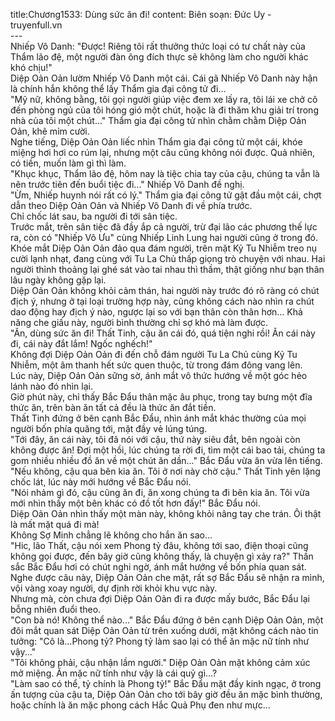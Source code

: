 title:Chương1533: Dùng sức ăn đi!
content:
Biên soạn: Đức Uy - truyenfull.vn<br>---<br>Nhiếp Vô Danh: "Được! Riêng tôi rất thưởng thức loại có tư chất này của Thẩm lão đệ, một người đàn ông đích thực sẽ không làm cho người khác khó chịu!"<br>Diệp Oản Oản lườm Nhiếp Vô Danh một cái. Cái gã Nhiếp Vô Danh này hận là chính hắn không thể lấy Thẩm gia đại công tử đi...<br>"Mỹ nữ, không bằng, tôi gọi người giúp việc đem xe lấy ra, tôi lái xe chở cô đến phòng ngủ của tôi hóng gió một chút, hoặc là đi thăm khu giải trí trong nhà của tôi một chút..." Thẩm gia đại công tử nhìn chằm chằm Diệp Oản Oản, khẽ mỉm cười.<br>Nghe tiếng, Diệp Oản Oản liếc nhìn Thẩm gia đại công tử một cái, khóe miệng hơi hơi co rúm lại, nhưng một câu cũng không nói được. Quả nhiên, có tiền, muốn làm gì thì làm.<br>"Khục khục, Thẩm lão đệ, hôm nay là tiệc chia tay của cậu, chúng ta vẫn là nên trước tiên đến buổi tiệc đi..." Nhiếp Vô Danh đề nghị.<br>"Ừm, Nhiếp huynh nói rất có lý." Thẩm gia đại công tử gật đầu một cái, chợt dẫn theo Diệp Oản Oản và Nhiếp Vô Danh đi về phía trước.<br>Chỉ chốc lát sau, ba người đi tới sân tiệc.<br>Trước mắt, trên sân tiệc đã đầy ắp cả người, trừ đại lão các phương thế lực ra, còn có "Nhiếp Vô Ưu" cùng Nhiếp Linh Lung hai người cũng ở trong đó.<br>Khóe mắt Diệp Oản Oản đảo qua đám người, trên mặt Kỷ Tu Nhiễm treo nụ cười lạnh nhạt, đang cùng với Tu La Chủ thấp giọng trò chuyện với nhau. Hai người thỉnh thoảng lại ghé sát vào tai nhau thì thầm, thật giống như bạn thân lâu ngày không gặp lại.<br>Diệp Oản Oản không khỏi cảm thán, hai người này trước đó rõ ràng có chút địch ý, nhưng ở tại loại trường hợp này, cũng không cách nào nhìn ra chút dao động hay địch ý nào, ngược lại so với bạn thân còn thân hơn... Khả năng che giấu này, người bình thường chỉ sợ khó mà làm được.<br>"Ăn, dùng sức ăn đi! Thất Tinh, cậu ăn cái đó, quá tiện nghi rồi! Ăn cái này đi, cái này đắt lắm! Ngốc nghếch!"<br>Không đợi Diệp Oản Oản đi đến chỗ đám người Tu La Chủ cùng Kỷ Tu Nhiễm, một âm thanh hết sức quen thuộc, từ trong đám đông vang lên.<br>Lúc này, Diệp Oản Oản sững sờ, ánh mắt vô thức hướng về một góc hẻo lánh nào đó nhìn lại.<br>Giờ phút này, chỉ thấy Bắc Đẩu thân mặc âu phục, trong tay bưng một đĩa thức ăn, trên bàn ăn tất cả đều là thức ăn đắt tiền.<br>Thất Tinh đứng ở bên cạnh Bắc Đẩu, nhìn ánh mắt khác thường của mọi người bốn phía quăng tới, mặt đầy vẻ lúng túng.<br>"Tới đây, ăn cái này, tôi đã nói với cậu, thứ này siêu đắt, bên ngoài còn không được ăn! Đợi một hồi, lúc chúng ta rời đi, tìm một cái bao tải, chúng ta gom nhiều nhiều đồ ăn về một chút ăn dần..." Bắc Đẩu vừa ăn vừa lên tiếng.<br>"Nếu không, cậu qua bên kia ăn. Tôi ở nơi này chờ cậu." Thất Tinh yên lặng chốc lát, lúc này mới hướng về Bắc Đẩu nói.<br>"Nói nhảm gì đó, cậu cũng ăn đi, ăn xong chúng ta đi bên kia ăn. Tôi vừa mới nhìn thấy một bên khác có đồ tốt hơn đấy!" Bắc Đẩu nói.<br>Diệp Oản Oản nhìn thấy một màn này, không khỏi nâng tay che trán. Ôi thật là mất mặt quá đi mà!<br>Không Sợ Minh chẳng lẽ không cho hắn ăn sao…<br>"Hic, lão Thất, cậu nói xem Phong tỷ đâu, không tới sao, điện thoại cũng không gọi được, đến bây giờ cũng không thấy, là chuyện gì xảy ra?" Thần sắc Bắc Đẩu hơi có chút nghi ngờ, ánh mắt hướng về bốn phía quan sát.<br>Nghe được câu này, Diệp Oản Oản che mặt, rất sợ Bắc Đẩu sẽ nhận ra mình, vội vàng xoay người, dự định rời khỏi khu vực này.<br>Nhưng mà, còn chưa đợi Diệp Oản Oản đi ra được mấy bước, Bắc Đẩu lại bỗng nhiên đuổi theo.<br>"Con bà nó! Không thể nào..." Bắc Đẩu đứng ở bên cạnh Diệp Oản Oản, một đôi mắt quan sát Diệp Oản Oản từ trên xuống dưới, mặt không cách nào tin tưởng: "Cô là…Phong tỷ? Phong tỷ làm sao lại có thể ăn mặc nữ tính như vậy..."<br>"Tôi không phải, cậu nhận lầm người." Diệp Oản Oản mặt không cảm xúc mở miệng. Ăn mặc nữ tính như vậy là cái quỷ gì...?<br>"Làm sao có thể, tỷ chính là Phong tỷ!" Bắc Đẩu mặt đầy kinh ngạc, ở trong ấn tượng của cậu ta, Diệp Oản Oản cho tới bây giờ đều ăn mặc bình thường, hoặc chính là ăn mặc phong cách Hắc Quả Phụ đen như mực…